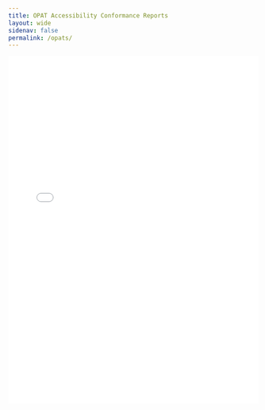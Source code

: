 ```yaml
---
title: OPAT Accessibility Conformance Reports
layout: wide
sidenav: false
permalink: /opats/
---
```


<div class="grid-container">
    <iframe src="/opat/index.html" title="OPAT Accessibility Conformance Reports table report" width="100%" height="700px" style="border: 0;"></iframe>
</div>
